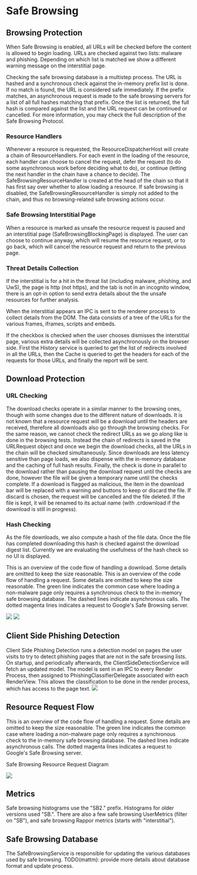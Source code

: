 # Safe Browsing

## Browsing Protection

When Safe Browsing is enabled, all URLs will be checked before the content is allowed to begin loading.  URLs are checked against two lists: malware and phishing.  Depending on which list is matched we show a different warning message on the interstitial page.

Checking the safe browsing database is a multistep process.  The URL is hashed and a synchronous check against the in-memory prefix list is done.  If no match is found, the URL is considered safe immediately.  If the prefix matches, an asynchronous request is made to the safe browsing servers for a list of all full hashes matching that prefix.  Once the list is returned, the full hash is compared against the list and the URL request can be continued or cancelled.  For more information, you may check the full description of the Safe Browsing Protocol.

### Resource Handlers

Whenever a resource is requested, the ResourceDispatcherHost will create a chain of ResourceHandlers. For each event in the loading of the resource, each handler can choose to cancel the request, defer the request (to do some asynchronous work before deciding what to do), or continue (letting the next handler in the chain have a chance to decide). The SafeBrowsingResourceHandler is created at the head of the chain so that it has first say over whether to allow loading a resource. If safe browsing is disabled, the SafeBrowsingResourceHandler is simply not added to the chain, and thus no browsing-related safe browsing actions occur.

### Safe Browsing Interstitial Page

When a resource is marked as unsafe the resource request is paused and an interstitial page (SafeBrowsingBlockingPage) is displayed. The user can choose to continue anyway, which will resume the resource request, or to go back, which will cancel the resource request and return to the previous page. 

### Threat Details Collection

If the interstitial is for a hit in the threat list (including malware, phishing, and UwS), the page is http (not https), and the tab is not in an incognito window, there is an opt-in option to send extra details about the the unsafe resources for further analysis.

When the interstitial appears an IPC is sent to the renderer process to collect details from the DOM. The data consists of a tree of the URLs for the various frames, iframes, scripts and embeds.

If the checkbox is checked when the user chooses dismisses the interstitial page, various extra details will be collected asynchronously on the browser side. First the History service is queried to get the list of redirects involved in all the URLs, then the Cache is queried to get the headers for each of the requests for those URLs, and finally the report will be sent.

## Download Protection

### URL Checking

The download checks operate in a similar manner to the browsing ones, though with some changes due to the different nature of downloads.  It is not known that a resource request will be a download until the headers are received, therefore all downloads also go through the browsing checks.  For the same reason, we cannot check the redirect URLs as we go along like is done in the browsing tests.  Instead the chain of redirects is saved in the URLRequest object and once we begin the download checks, all the URLs in the chain will be checked simultaneously.  Since downloads are less latency sensitive than page loads, we also dispense with the in-memory database and the caching of full hash results.  Finally, the check is done in parallel to the download rather than pausing the download request until the checks are done, however the file will be given a temporary name until the checks complete.
If a download is flagged as malicious, the item in the download bar will be replaced with a warning and buttons to keep or discard the file.  If discard is chosen, the request will be cancelled and the file deleted. If the file is kept, it will be renamed to its actual name (with .crdownload if the download is still in progress). 

### Hash Checking

As the file downloads, we also compute a hash of the file data.  Once the file has completed downloading this hash is checked against the download digest list.  Currently we are evaluating the usefulness of the hash check so no UI is displayed.

This is an overview of the code flow of handling a download.  Some details are omitted to keep the size reasonable. This is an overview of the code flow of handling a request.  Some details are omitted to keep the size reasonable.  The green line indicates the common case where loading a non-malware page only requires a synchronous check to the in-memory safe browsing database.  The dashed lines indicate asynchronous calls.  The dotted magenta lines indicates a request to Google's Safe Browsing server.

![](legend.png)
![](download_protection_without_legend.png)

## Client Side Phishing Detection

Client Side Phishing Detection runs a detection model on pages the user visits to try to detect phishing pages that are not in the safe browsing lists.  On startup, and periodically afterwards, the ClientSideDetectionService will fetch an updated model.  The model is sent in an IPC to every Render Process, then assigned to PhishingClassifierDelegate associated with each RenderView.   This allows the classification to be done in the render process, which has access to the page text.
![](csdservice.svg)

## Resource Request Flow

This is an overview of the code flow of handling a request.  Some details are omitted to keep the size reasonable.  The green line indicates the common case where loading a non-malware page only requires a synchronous check to the in-memory safe browsing database.  The dashed lines indicate asynchronous calls.  The dotted magenta lines indicates a request to Google's Safe Browsing server.

Safe Browsing Resource Request Diagram

![](chrome_safe_browsing_wo_legend_wo_download.png)

## Metrics

Safe browsing histograms use the "SB2." prefix.  Histograms for older versions used "SB.".  There are also a few safe browsing UserMetrics (filter on "SB"), and safe browsing Rappor metrics (starts with "interstitial").

## Safe Browsing Database

The SafeBrowsingService is responsible for updating the various databases used by safe browsing.
TODO(mattm): provide more details about database format and update process.